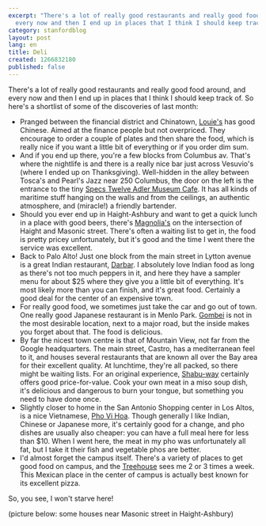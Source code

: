 ```yaml
---
excerpt: "There's a lot of really good restaurants and really good food around, and
  every now and then I end up in places that I think I should keep track of."
category: stanfordblog
layout: post
lang: en
title: Deli
created: 1266832180
published: false
---
```

There's a lot of really good restaurants and really good food around, and every now and then I end up in places that I think I should keep track of. So here's a shortlist of some of the discoveries of last month:
<ul>
<li>
Pranged between the financial district and Chinatown, <a href="http://www.yelp.com/biz/louies-california-chinese-cuisine-san-francisco" target="_blank">Louie's</a> has good Chinese. Aimed at the finance people but not overpriced. They encourage to order a couple of plates and then share the food, which is really nice if you want a little bit of everything or if you order dim sum.
</li>
<li>
And if you end up there, you're a few blocks from Columbus av. That's where the nightlife is and there is a really nice bar just across Vesuvio's (where I ended up on Thanksgiving). Well-hidden in the alley between Tosca's and Pearl's Jazz near 250 Columbus, the door on the left is the entrance to the tiny <a href="http://www.yelp.com/biz/specs-twelve-adler-museum-cafe-san-francisco-2" target="_blank">Specs Twelve Adler Museum Cafe</a>. It has all kinds of maritime stuff hanging on the walls and from the ceilings, an authentic atmosphere, and (miracle!) a friendly bartender.
</li>
<li>
Should you ever end up in Haight-Ashbury and want to get a quick lunch in a place with good beers, there's <a href="http://www.magnoliapub.com" target="_blank">Magnolia's</a> on the intersection of Haight and Masonic street. There's often a waiting list to get in, the food is pretty pricey unfortunately, but it's good and the time I went there the service was excellent.
</li>
<li>
Back to Palo Alto! Just one block from the main street in Lytton avenue is a great Indian restaurant, <a href="http://www.darbarcuisine.com/" target="_blank">Darbar</a>. I absolutely love Indian food as long as there's not too much peppers in it, and here they have a sampler menu for about $25 where they give you a little bit of everything. It's most likely more than you can finish, and it's great food. Certainly a good deal for the center of an expensive town.
</li>
<li>
For really good food, we sometimes just take the car and go out of town. One really good Japanese restaurant is in Menlo Park. <a href="http://www.gombei.com/gombei_rest_-_menlo_park" target="_blank">Gombei</a> is not in the most desirable location, next to a major road, but the inside makes you forget about that. The food is delicious.
</li>
<li>
By far the nicest town centre is that of Mountain View, not far from the Google headquarters. The main street, Castro, has a mediterranean feel to it, and houses several restaurants that are known all over the Bay area for their excellent quality. At lunchtime, they're all packed, so there might be waiting lists. For an original experience, <a href="http://www.shabuway.com/index.html" target="_blank">Shabu-way</a> certainly offers good price-for-value. Cook your own meat in a miso soup dish, it's delicious and dangerous to burn your tongue, but something you need to have done once.
</li>
<li>
Slightly closer to home in the San Antonio Shopping center in Los Altos, is a nice Vietnamese, <a href="http://www.phovihoa.com/home.php" target="_blank">Pho Vi Hoa</a>. Though generally I like Indian, Chinese or Japanese more, it's certainly good for a change, and pho dishes are usually also cheaper: you can have a full meal here for less than $10. When I went here, the meat in my pho was unfortunately all fat, but I take it their fish and vegetable phos are better.
</li>
<li>
I'd almost forget the campus itself. There's a variety of places to get good food on campus, and the <a href="http://collegerestaurant.net/default.aspx" target="_blank">Treehouse</a> sees me 2 or 3 times a week. This Mexican place in the center of campus is actually best known for its excellent pizza.
</li>
</ul>
So, you see, I won't starve here!

(picture below: some houses near Masonic street in Haight-Ashbury)
